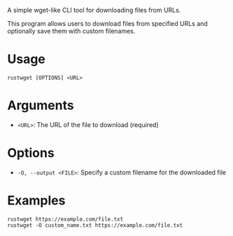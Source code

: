 A simple wget-like CLI tool for downloading files from URLs.

This program allows users to download files from specified URLs and optionally
save them with custom filenames.

# Usage

```
rustwget [OPTIONS] <URL>
```

# Arguments

- `<URL>`: The URL of the file to download (required)

# Options

- `-O, --output <FILE>`: Specify a custom filename for the downloaded file

# Examples

```
rustwget https://example.com/file.txt
rustwget -O custom_name.txt https://example.com/file.txt
```
